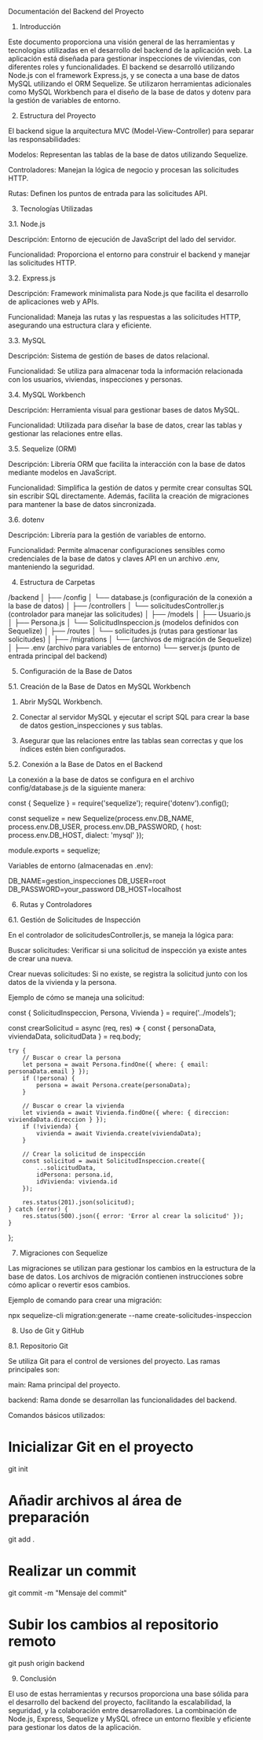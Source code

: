 Documentación del Backend del Proyecto

1. Introducción

Este documento proporciona una visión general de las herramientas y tecnologías utilizadas en el desarrollo del backend de la aplicación web. La aplicación está diseñada para gestionar inspecciones de viviendas, con diferentes roles y funcionalidades. El backend se desarrolló utilizando Node.js con el framework Express.js, y se conecta a una base de datos MySQL utilizando el ORM Sequelize. Se utilizaron herramientas adicionales como MySQL Workbench para el diseño de la base de datos y dotenv para la gestión de variables de entorno.

2. Estructura del Proyecto

El backend sigue la arquitectura MVC (Model-View-Controller) para separar las responsabilidades:

Modelos: Representan las tablas de la base de datos utilizando Sequelize.

Controladores: Manejan la lógica de negocio y procesan las solicitudes HTTP.

Rutas: Definen los puntos de entrada para las solicitudes API.


3. Tecnologías Utilizadas

3.1. Node.js

Descripción: Entorno de ejecución de JavaScript del lado del servidor.

Funcionalidad: Proporciona el entorno para construir el backend y manejar las solicitudes HTTP.


3.2. Express.js

Descripción: Framework minimalista para Node.js que facilita el desarrollo de aplicaciones web y APIs.

Funcionalidad: Maneja las rutas y las respuestas a las solicitudes HTTP, asegurando una estructura clara y eficiente.


3.3. MySQL

Descripción: Sistema de gestión de bases de datos relacional.

Funcionalidad: Se utiliza para almacenar toda la información relacionada con los usuarios, viviendas, inspecciones y personas.


3.4. MySQL Workbench

Descripción: Herramienta visual para gestionar bases de datos MySQL.

Funcionalidad: Utilizada para diseñar la base de datos, crear las tablas y gestionar las relaciones entre ellas.


3.5. Sequelize (ORM)

Descripción: Librería ORM que facilita la interacción con la base de datos mediante modelos en JavaScript.

Funcionalidad: Simplifica la gestión de datos y permite crear consultas SQL sin escribir SQL directamente. Además, facilita la creación de migraciones para mantener la base de datos sincronizada.


3.6. dotenv

Descripción: Librería para la gestión de variables de entorno.

Funcionalidad: Permite almacenar configuraciones sensibles como credenciales de la base de datos y claves API en un archivo .env, manteniendo la seguridad.


4. Estructura de Carpetas

/backend
│
├── /config
│   └── database.js (configuración de la conexión a la base de datos)
│
├── /controllers
│   └── solicitudesController.js (controlador para manejar las solicitudes)
│
├── /models
│   ├── Usuario.js
│   ├── Persona.js
│   └── SolicitudInspeccion.js (modelos definidos con Sequelize)
│
├── /routes
│   └── solicitudes.js (rutas para gestionar las solicitudes)
│
├── /migrations
│   └── (archivos de migración de Sequelize)
│
├── .env (archivo para variables de entorno)
└── server.js (punto de entrada principal del backend)

5. Configuración de la Base de Datos

5.1. Creación de la Base de Datos en MySQL Workbench

1. Abrir MySQL Workbench.


2. Conectar al servidor MySQL y ejecutar el script SQL para crear la base de datos gestion_inspecciones y sus tablas.


3. Asegurar que las relaciones entre las tablas sean correctas y que los índices estén bien configurados.



5.2. Conexión a la Base de Datos en el Backend

La conexión a la base de datos se configura en el archivo config/database.js de la siguiente manera:

const { Sequelize } = require('sequelize');
require('dotenv').config();

const sequelize = new Sequelize(process.env.DB_NAME, process.env.DB_USER, process.env.DB_PASSWORD, {
    host: process.env.DB_HOST,
    dialect: 'mysql'
});

module.exports = sequelize;

Variables de entorno (almacenadas en .env):

DB_NAME=gestion_inspecciones
DB_USER=root
DB_PASSWORD=your_password
DB_HOST=localhost

6. Rutas y Controladores

6.1. Gestión de Solicitudes de Inspección

En el controlador de solicitudesController.js, se maneja la lógica para:

Buscar solicitudes: Verificar si una solicitud de inspección ya existe antes de crear una nueva.

Crear nuevas solicitudes: Si no existe, se registra la solicitud junto con los datos de la vivienda y la persona.


Ejemplo de cómo se maneja una solicitud:

const { SolicitudInspeccion, Persona, Vivienda } = require('../models');

const crearSolicitud = async (req, res) => {
    const { personaData, viviendaData, solicitudData } = req.body;
    
    try {
        // Buscar o crear la persona
        let persona = await Persona.findOne({ where: { email: personaData.email } });
        if (!persona) {
            persona = await Persona.create(personaData);
        }
        
        // Buscar o crear la vivienda
        let vivienda = await Vivienda.findOne({ where: { direccion: viviendaData.direccion } });
        if (!vivienda) {
            vivienda = await Vivienda.create(viviendaData);
        }
        
        // Crear la solicitud de inspección
        const solicitud = await SolicitudInspeccion.create({
            ...solicitudData,
            idPersona: persona.id,
            idVivienda: vivienda.id
        });
        
        res.status(201).json(solicitud);
    } catch (error) {
        res.status(500).json({ error: 'Error al crear la solicitud' });
    }
};

7. Migraciones con Sequelize

Las migraciones se utilizan para gestionar los cambios en la estructura de la base de datos. Los archivos de migración contienen instrucciones sobre cómo aplicar o revertir esos cambios.

Ejemplo de comando para crear una migración:

npx sequelize-cli migration:generate --name create-solicitudes-inspeccion

8. Uso de Git y GitHub

8.1. Repositorio Git

Se utiliza Git para el control de versiones del proyecto. Las ramas principales son:

main: Rama principal del proyecto.

backend: Rama donde se desarrollan las funcionalidades del backend.


Comandos básicos utilizados:

# Inicializar Git en el proyecto
git init

# Añadir archivos al área de preparación
git add .

# Realizar un commit
git commit -m "Mensaje del commit"

# Subir los cambios al repositorio remoto
git push origin backend

9. Conclusión

El uso de estas herramientas y recursos proporciona una base sólida para el desarrollo del backend del proyecto, facilitando la escalabilidad, la seguridad, y la colaboración entre desarrolladores. La combinación de Node.js, Express, Sequelize y MySQL ofrece un entorno flexible y eficiente para gestionar los datos de la aplicación.




